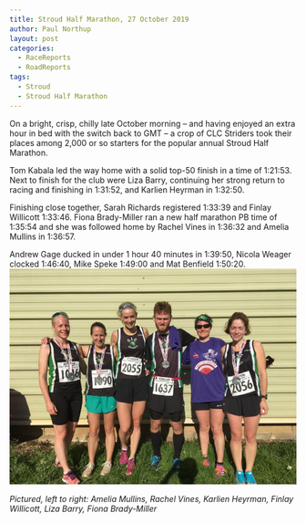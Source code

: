 ```yaml
---
title: Stroud Half Marathon, 27 October 2019
author: Paul Northup
layout: post
categories:
  - RaceReports
  - RoadReports
tags:
  - Stroud
  - Stroud Half Marathon
---
```

On a bright, crisp, chilly late October morning – and having enjoyed an extra hour in bed with the switch back to GMT – a crop of CLC Striders took their places among 2,000 or so starters for the popular annual Stroud Half Marathon.

Tom Kabala led the way home with a solid top-50 finish in a time of 1:21:53. Next to finish for the club were Liza Barry, continuing her strong return to racing and finishing in 1:31:52, and Karlien Heyrman in 1:32:50.

Finishing close together, Sarah Richards registered 1:33:39 and Finlay Willicott 1:33:46. Fiona Brady-Miller ran a new half marathon PB time of 1:35:54 and she was followed home by Rachel Vines in 1:36:32 and Amelia Mullins in 1:36:57.

Andrew Gage ducked in under 1 hour 40 minutes in 1:39:50, Nicola Weager clocked 1:46:40, Mike Speke 1:49:00 and Mat Benfield 1:50:20.
<img src="/Images/2019/10/74452639_10220658545478905_1894733786227146752_n.jpg" alt="Pictured, left to right: Amelia Mullins, Rachel Vines, Karlien Heyrman, Finlay Willicott, Liza Barry, Fiona Brady-Miller" /> 

_Pictured, left to right: Amelia Mullins, Rachel Vines, Karlien Heyrman, Finlay Willicott, Liza Barry, Fiona Brady-Miller_
